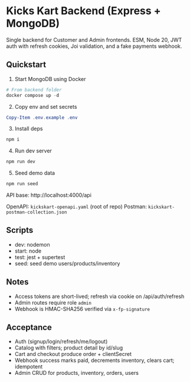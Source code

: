 # Kicks Kart Backend (Express + MongoDB)

Single backend for Customer and Admin frontends. ESM, Node 20, JWT auth with refresh cookies, Joi validation, and a fake payments webhook.

## Quickstart

1. Start MongoDB using Docker

```powershell
# From backend folder
docker compose up -d
```

2. Copy env and set secrets

```powershell
Copy-Item .env.example .env
```

3. Install deps

```powershell
npm i
```

4. Run dev server

```powershell
npm run dev
```

5. Seed demo data

```powershell
npm run seed
```

API base: http://localhost:4000/api

OpenAPI: `kickskart-openapi.yaml` (root of repo)
Postman: `kickskart-postman-collection.json`

## Scripts
- dev: nodemon
- start: node
- test: jest + supertest
- seed: seed demo users/products/inventory

## Notes
- Access tokens are short-lived; refresh via cookie on /api/auth/refresh
- Admin routes require role `admin`
- Webhook is HMAC-SHA256 verified via `x-fp-signature`

## Acceptance
- Auth (signup/login/refresh/me/logout)
- Catalog with filters; product detail by id/slug
- Cart and checkout produce order + clientSecret
- Webhook success marks paid, decrements inventory, clears cart; idempotent
- Admin CRUD for products, inventory, orders, users